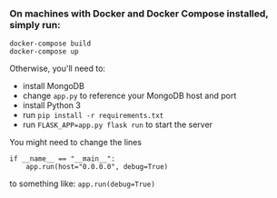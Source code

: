 ### On machines with Docker and Docker Compose installed, simply run:

```
docker-compose build
docker-compose up
```


Otherwise, you'll need to:
* install MongoDB
* change `app.py` to reference your MongoDB host and port
* install Python 3
* run `pip install -r requirements.txt`
* run `FLASK_APP=app.py flask run` to start the server

You might need to change the lines
```
if __name__ == "__main__":
    app.run(host="0.0.0.0", debug=True)
```
to something like:
```app.run(debug=True)```
